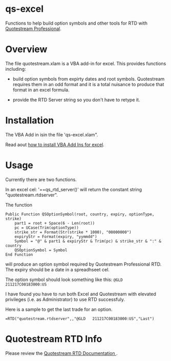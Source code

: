 # qs-excel
Functions to help build option symbols and  other tools for RTD with [Quotestream Professional](http://quotestreampro.com/).

# Overview
The file  quotestream.xlam is a VBA add-in for excel.   This provides functions including:
- build option symbols from expirty dates and root symbols.  Quotestream requires them in an odd format and it is 
a total nuisance to produce that format in an excel formula. 

- provide the RTD Server string so you don't have to retype it.



# Installation
The VBA Add in isin the file 'qs-excel.xlam".  

Read aout [how to install VBA Add Ins for excel](https://www.automateexcel.com/vba/install-add-in).  

# Usage

Currently there are two functions.  

In an excel cel:  '==qs_rtd_server()'  will return the constant string "quotestream.rtdserver".


The function 
```
Public Function QSOptionSymbol(root, country, expiry, optionType, strike)
    part1 = root + Space(6 - Len(root))
    pc = UCase(Trim(optionType))
    strike_str = Format(Str(strike * 1000), "00000000")
    expiryStr = Format(expiry, "yymmdd")
    Symbol = "@" & part1 & expiryStr & Trim(pc) & strike_str & ":" & country
    QSOptionSymbol = Symbol
End Function
```


will produce an option symbol required by Quotestream Professional RTD.  The expiry should be a date in a spreadhseet cel.

The option symbol should look something like this: `@GLD   211217C00183000:US`

I have found you have to run both Excel and Quotestream with elevated privileges (i.e. as Administrator) to use RTD successfuly.

Here is a sample to get the last trade for an option.

`=RTD("quotestream.rtdserver",,"@GLD   211217C00183000:US","Last")`

# Quotestream RTD Info

Please review the [Quotestream RTD Documentation ](http://www.quotestreampro.com/RTDdocs/).


